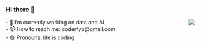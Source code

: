 ### Hi there 👋
<img align="right" src="https://github-readme-stats.vercel.app/api?username=fyp711&show_icons=true&icon_color=CE1D2D&text_color=718096&bg_color=ffffff&hide_title=true" />
- 🌱 I’m currently working on data and AI<br>
- 📫 How to reach me: coderfyp@gmail.com<br>
- 😄 Pronouns: life is coding<br>

<!--
**fyp711/fyp711** is a ✨ _special_ ✨ repository because its `README.md` (this file) appears on your GitHub profile.

Here are some ideas to get you started:

- 🔭 I’m currently working on ...
- 🌱 I’m currently learning ...
- 👯 I’m looking to collaborate on ...
- 🤔 I’m looking for help with ...
- 💬 Ask me about ...
- 📫 How to reach me: ...
- 😄 Pronouns: ...
- ⚡ Fun fact: ...
-->
